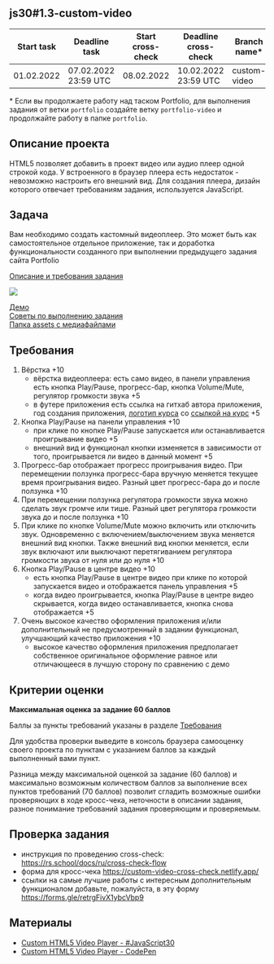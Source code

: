 ## js30#1.3-custom-video

| Start task | Deadline task        | Start cross-check | Deadline cross-check | Branch name\* | Folder name  |
| ---------- | -------------------- | ----------------- | -------------------- | ------------- | ------------ |
| 01.02.2022 | 07.02.2022 23:59 UTC | 08.02.2022        | 10.02.2022 23:59 UTC | custom-video  | custom-video |

\* Если вы продолжаете работу над таском Portfolio, для выполнения задания от ветки `portfolio` создайте ветку `portfolio-video` и продолжайте работу в папке `portfolio`.

## Описание проекта

HTML5 позволяет добавить в проект видео или аудио плеер одной строкой кода. У встроенного в браузер плеера есть недостаток - невозможно настроить его внешний вид. Для создания плеера, дизайн которого отвечает требованиям задания, используется JavaScript.

## Задача

Вам необходимо создать кастомный видеоплеер. Это может быть как самостоятельное отдельное приложение, так и доработка функциональности созданного при выполнении предыдущего задания сайта Portfolio

[Описание и требования задания](js30.md)

<kbd>![](images/js30-3.jpg)</kbd>

[Демо](https://custom-video.netlify.app/)  
[Советы по выполнению задания](js30-media-hints.md)  
[Папка assets с медиафайлами](https://github.com/rolling-scopes-school/file-storage/tree/custom-video)

## Требования

1. Вёрстка +10
   - вёрстка видеоплеера: есть само видео, в панели управления есть кнопка Play/Pause, прогресс-бар, кнопка Volume/Mute, регулятор громкости звука +5
   - в футере приложения есть ссылка на гитхаб автора приложения, год создания приложения, [логотип курса](https://rs.school/images/rs_school_js.svg) со [ссылкой на курс](https://rs.school/js-stage0/) +5
2. Кнопка Play/Pause на панели управления +10
   - при клике по кнопке Play/Pause запускается или останавливается проигрывание видео +5
   - внешний вид и функционал кнопки изменяется в зависимости от того, проигрывается ли видео в данный момент +5
3. Прогресс-бар отображает прогресс проигрывания видео. При перемещении ползунка прогресс-бара вручную меняется текущее время проигрывания видео. Разный цвет прогресс-бара до и после ползунка +10
4. При перемещении ползунка регулятора громкости звука можно сделать звук громче или тише. Разный цвет регулятора громкости звука до и после ползунка +10
5. При клике по кнопке Volume/Mute можно включить или отключить звук. Одновременно с включением/выключением звука меняется внешний вид кнопки. Также внешний вид кнопки меняется, если звук включают или выключают перетягиванием регулятора громкости звука от нуля или до нуля +10
6. Кнопка Play/Pause в центре видео +10
   - есть кнопка Play/Pause в центре видео при клике по которой запускается видео и отображается панель управления +5
   - когда видео проигрывается, кнопка Play/Pause в центре видео скрывается, когда видео останавливается, кнопка снова отображается +5
7. Очень высокое качество оформления приложения и/или дополнительный не предусмотренный в задании функционал, улучшающий качество приложения +10
   - высокое качество оформления приложения предполагает собственное оригинальное оформление равное или отличающееся в лучшую сторону по сравнению с демо

## Критерии оценки

**Максимальная оценка за задание 60 баллов**

Баллы за пункты требований указаны в разделе [Требования](#требования)

Для удобства проверки выведите в консоль браузера самооценку своего проекта по пунктам с указанием баллов за каждый выполненный вами пункт.

Разница между максимальной оценкой за задание (60 баллов) и максимально возможным количеством баллов за выполнение всех пунктов требований (70 баллов) позволит сгладить возможные ошибки проверяющих в ходе кросс-чека, неточности в описании задания, разное понимание требований задания проверяющим и проверяемым.

## Проверка задания

- инструкция по проведению cross-check: https://rs.school/docs/ru/cross-check-flow
- форма для кросс-чека https://custom-video-cross-check.netlify.app/
- ссылки на самые лучшие работы с интересным дополнительным функционалом добавьте, пожалуйста, в эту форму https://forms.gle/retrgFivX1ybcVbp9

## Материалы

- [Custom HTML5 Video Player - #JavaScript30](https://youtu.be/yx-HYerClEA)
- [Custom HTML5 Video Player - CodePen](https://codepen.io/antoinelouis/pen/VryabX)
